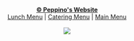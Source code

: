 <p align="center">
  <b><a href="http://cm85.github.io/Peppinos/">© Peppino's Website</a></b><br>
  <a href="https://github.com/cm85/Peppinos/wiki/Peppino's-Lunch-Menu">Lunch Menu</a> |
  <a href="https://github.com/cm85/Peppinos/wiki/Peppino's-Catering-Menu">Catering Menu</a> |
  <a href="https://github.com/cm85/Peppinos/wiki/Peppino's-Main-Menu">Main Menu</a>
  <br><br>
  <img src="https://dl.dropboxusercontent.com/u/200015521/Image%20URL%20Links/Peppino%3Bs%20Logo.png">
</p>
